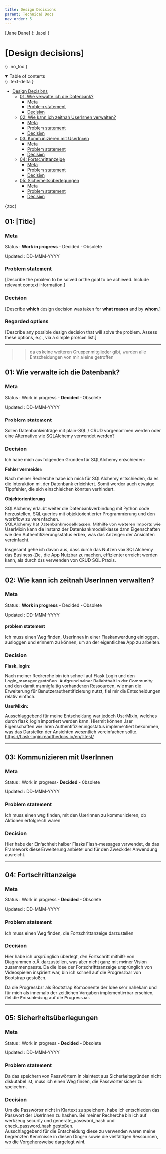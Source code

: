 ```yaml
---
title: Design Decisions
parent: Technical Docs
nav_order: 5
---
```


[Jane Dane]
{: .label }

# [Design decisions]
{: .no_toc }

<details open markdown="block">
  <summary>
    Table of contents
  </summary>
  {: .text-delta }
  
- [Design Decisions](#design-decisions)
  - [01: Wie verwalte ich die Datenbank?](#01-wie-verwalte-ich-die-datenbank)
    - [Meta](#meta)
    - [Problem statement](#problem-statement)
    - [Decision](#decision)    
  - [02: Wie kann ich zeitnah UserInnen verwalten?](#02-wie-kann-ich-zeitnah-userinnen-verwalten)
    - [Meta](#meta-1)
    - [Problem statement](#problem-statement-1)
    - [Decision](#decision-1)
  - [03: Kommunizieren mit UserInnen](#03-kommunizieren-mit-userinnen)
    - [Meta](#meta-2)
    - [Problem statement](#problem-statement-2)
    - [Decision](#decision-2)
  - [04: Fortschrittanzeige](#04-fortschrittanzeige)
    - [Meta](#meta-3)
    - [Problem statement](#problem-statement-3)
    - [Decision](#decision-3)
  - [05: Sicherheitsüberlegungen](#05-sicherheitsüberlegungen)
    - [Meta](#meta-4)
    - [Problem statement](#problem-statement-4)
    - [Decision](#decision-4)

{:toc}
</details>

## 01: [Title]

### Meta

Status
: **Work in progress** - Decided - Obsolete

Updated
: DD-MMM-YYYY

### Problem statement

[Describe the problem to be solved or the goal to be achieved. Include relevant context information.]

### Decision

[Describe **which** design decision was taken for **what reason** and by **whom**.]

### Regarded options

[Describe any possible design decision that will solve the problem. Assess these options, e.g., via a simple pro/con list.]

---
>> da es keine weiteren Gruppenmitglieder gibt, wurden alle Entscheidungen von mir alleine getroffen

## 01: Wie verwalte ich die Datenbank?

### Meta

Status
: Work in progress - **Decided** - Obsolete

Updated
: DD-MMM-YYYY

### Problem statement

Sollen Datenbankeinträge mit plain-SQL / CRUD vorgenommen werden oder eine Alternative wie SQLAlchemy verwendet werden?

### Decision

Ich habe mich aus folgenden Gründen für SQLAlchemy entschieden:  

**Fehler vermeiden**  

Nach meiner Recherche habe ich mich für SQLAlchemy entschieden, da es die Interaktion mit der Datenbank erleichtert. Somit werden auch etwaige Tippfehler, die sich einschleichen könnten verhindert.   

**Objektorientierung** 

SQLAlchemy erlaubt weiter die Datenbankverbindung mit Python code herzustellen, SQL queries mit objektorientierter Programmierung und den workflow zu vereinfachen.    
SQLAlchemy hat Datenbankmodelklassen. Mithilfe von weiteren Imports wie UserMixin kann die Instanz der Datenbankmodellklasse dann   Eigenschaften wie den Authentifizierungsstatus erben, was das Anzeigen der Ansichten vereinfacht. 

Insgesamt gehe ich davon aus, dass durch das Nutzen von SQLAlchemy das Business-Ziel, die App Nutzbar zu machen, effizienter erreicht werden kann,   als durch das verwenden von CRUD SQL Praxis.

---
## 02: Wie kann ich zeitnah UserInnen verwalten?

### Meta

Status
: **Work in progress** - Decided - Obsolete

Updated
: DD-MMM-YYYY

#### problem statement

Ich muss einen Weg finden, UserInnen in einer Flaskanwendung einloggen, ausloggen und erinnern zu können, um an der eigentlichen App zu arbeiten.

### Decision

**Flask_login:**  

Nach meiner Recherche bin ich schnell auf Flask Login und den Login_manager gestoßen.
Aufgrund seiner Beliebtheit in der Community und den damit mannigfaltig vorhandenen Ressourcen, wie man die Erweiterung für Benutzerauthentifizierung nutzt, fiel mir die Entscheidungen relativ einfach. 

**UserMixin:**

Ausschlaggebend für meine Entscheidung war jedoch UserMixin, welches durch flask_login importiert werden kann. Hiermit können User Eigenschaften wie ihren Authentifizierungsstatus implementiert bekommen, was das Darstellen der Ansichten wesentlich vereinfachen sollte. 
https://flask-login.readthedocs.io/en/latest/

---

## 03: Kommunizieren mit UserInnen

### Meta

Status
: Work in progress- **Decided** - Obsolete

Updated
: DD-MMM-YYYY

### Problem statement

Ich muss einen weg finden, mit den UserInnen zu kommunizieren, ob Aktionen erfolgreich waren

### Decision
Hier habe der Einfachheit halber Flasks Flash-messages verwendet, da das Framework diese Erweiterung anbietet und für den Zweck der Anwendung ausreicht.

---

## 04: Fortschrittanzeige

### Meta

Status
: Work in progress - **Decided** - Obsolete

Updated
: DD-MMM-YYYY

### Problem statement

Ich muss einen Weg finden, die Fortschrittanzeige darzustellen

### Decision

Hier habe ich ursprünglich überlegt, den Fortschritt mithilfe von Diagrammen o.Ä. darzustellen, was aber nicht ganz mit meiner Vision zusammenpasste.
Da die Idee der Fortschrifttsanzeige ursprünglich von Videospielen inspiriert war, bin ich schnell auf die Progressbar von Bootstrap gestoßen.

Da die Progressbar als Bootstrap Komponente der Idee sehr nahekam und für mich als innerhalb der zeitlichen Vorgaben implementierbar erschien, fiel die Entschiedung auf die Progressbar.


---
## 05: Sicherheitsüberlegungen

### Meta

Status
: Work in progress - **Decided** - Obsolete

Updated
: DD-MMM-YYYY

### Problem statement

Da das speichern von Passwörtern in plaintext aus Sicherheitsgründen nicht diskutabel ist, muss ich einen Weg finden, die Passwörter sicher zu speicehrn.

### Decision

Um die Passwörter nicht in Klartext zu speichern, habe ich entschieden das Passwort der UserInnen zu hashen. Bei meiner Recherche bin ich auf werkzeug.security und generate_password_hash und check_password_hash gestoßen.  
Ausschlaggebend für die Entscheidung diese zu verwenden waren meine begrenzten Kenntnisse in diesen Dingen sowie die vielfältigen Ressourcen, wo die Vorgehensweise dargelegt wird.

---
